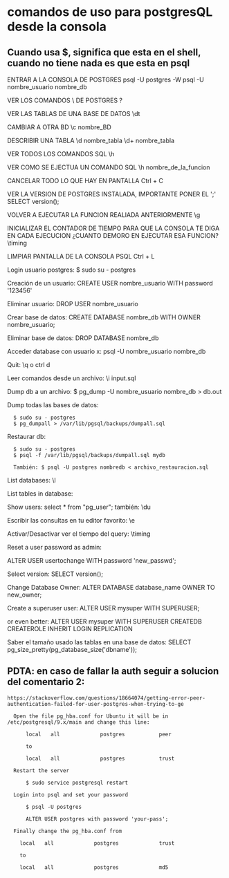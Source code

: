 # comandos de uso para postgresQL desde la consola
## Cuando usa $, significa que esta en el shell, cuando no tiene nada es que esta en psql

  ENTRAR A LA CONSOLA DE POSTGRES
    psql -U postgres -W
    psql -U nombre_usuario nombre_db

  VER LOS COMANDOS \ DE POSTGRES
    \?

  VER LAS TABLAS DE UNA BASE DE DATOS
    \dt

  CAMBIAR A OTRA BD
    \c nombre_BD

  DESCRIBIR UNA TABLA
    \d nombre_tabla
    \d+ nombre_tabla

  VER TODOS LOS COMANDOS SQL
    \h

  VER COMO SE EJECTUA UN COMANDO SQL
    \h nombre_de_la_funcion

  CANCELAR TODO LO QUE HAY EN PANTALLA
    Ctrl + C

  VER LA VERSION DE POSTGRES INSTALADA, IMPORTANTE PONER EL ';'
    SELECT version();

  VOLVER A EJECUTAR LA FUNCION REALIADA ANTERIORMENTE
    \g

  INICIALIZAR EL CONTADOR DE TIEMPO PARA QUE LA CONSOLA TE DIGA EN CADA EJECUCION ¿CUANTO DEMORO EN EJECUTAR ESA FUNCION?
    \timing

  LIMPIAR PANTALLA DE LA CONSOLA PSQL
    Ctrl + L


  Login usuario postgres: $ sudo su - postgres

  Creación de un usuario: CREATE USER nombre_usuario WITH password '123456'

  Eliminar usuario: DROP USER nombre_usuario

  Crear base de datos: CREATE DATABASE nombre_db WITH OWNER nombre_usuario;

  Eliminar base de datos: DROP DATABASE nombre_db

  Acceder database con usuario x: psql -U nombre_usuario nombre_db

  Quit: \q o ctrl d

  Leer comandos desde un archivo: \i input.sql

  Dump db a un archivo:  $ pg_dump -U nombre_usuario nombre_db > db.out

  Dump todas las bases de datos:

      $ sudo su - postgres
      $ pg_dumpall > /var/lib/pgsql/backups/dumpall.sql

  Restaurar db:

      $ sudo su - postgres
      $ psql -f /var/lib/pgsql/backups/dumpall.sql mydb

      También: $ psql -U postgres nombredb < archivo_restauracion.sql

  List databases: \l

  List tables in database:

  Show users:
    select * from "pg_user";
    también: \du

  Escribir las consultas en tu editor favorito: \e

  Activar/Desactivar ver el tiempo del query: \timing

  Reset a user password as admin:

  ALTER USER usertochange WITH password 'new_passwd';

  Select version: SELECT version();

  Change Database Owner: ALTER DATABASE database_name OWNER TO new_owner;

  Create a superuser user: ALTER USER mysuper WITH SUPERUSER;

  or even better: ALTER USER mysuper WITH SUPERUSER CREATEDB CREATEROLE INHERIT LOGIN REPLICATION

  Saber el tamaño usado las tablas en una base de datos: SELECT pg_size_pretty(pg_database_size('dbname'));


## PDTA: en caso de fallar la auth seguir a solucion del comentario 2:

    https://stackoverflow.com/questions/18664074/getting-error-peer-authentication-failed-for-user-postgres-when-trying-to-ge

      Open the file pg_hba.conf for Ubuntu it will be in /etc/postgresql/9.x/main and change this line:

          local   all             postgres           peer

          to

          local   all             postgres           trust

      Restart the server

          $ sudo service postgresql restart

      Login into psql and set your password

          $ psql -U postgres

          ALTER USER postgres with password 'your-pass';

      Finally change the pg_hba.conf from

        local   all             postgres             trust

        to

        local   all             postgres             md5

